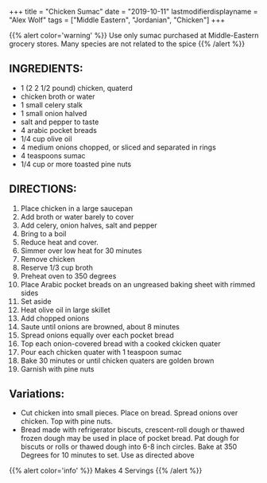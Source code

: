 +++
title = "Chicken Sumac"
date = "2019-10-11"
lastmodifierdisplayname = "Alex Wolf"
tags = ["Middle Eastern", "Jordanian", "Chicken"]
+++

{{% alert color='warning' %}}
Use only sumac purchased at Middle-Eastern grocery stores.  Many species are not related to the spice
{{% /alert %}}

## INGREDIENTS:

* 1 (2 2 1/2 pound) chicken, quaterd
* chicken broth or water
* 1 small celery stalk
* 1 small onion halved
* salt and pepper to taste
* 4 arabic pocket breads
* 1/4 cup olive oil
* 4 medium onions chopped, or sliced and separated in rings
* 4 teaspoons sumac
* 1/4 cup or more toasted pine nuts

## DIRECTIONS:

1. Place chicken in a large saucepan
2. Add broth or water barely to cover
3. Add celery, onion halves, salt and pepper
4. Bring to a boil
5. Reduce heat and cover.
6. Simmer over low heat for 30 minutes
7. Remove chicken
8. Reserve 1/3 cup broth
9. Preheat oven to 350 degrees
10. Place Arabic pocket breads on an ungreased baking sheet with rimmed sides
11. Set aside
12. Heat olive oil in  large skillet
13. Add chopped onions
14. Saute until onions are browned, about 8 minutes
15. Spread onions equally over each pocket bread
16. Top each onion-covered bread with a cooked ckicken quater
17. Pour each chicken quater with 1 teaspoon sumac
18. Bake 30 minutes or until chicken quaters are golden brown
19. Garnish with pine nuts


## Variations:

* Cut chicken into small pieces. Place on bread. Spread onions over chicken. Top with pine nuts.
* Bread made with refrigerator biscuts, crescent-roll dough or thawed frozen dough may be used in place of pocket bread.  Pat dough for biscuts or rolls or thawed dough into 6-8 inch circles. Bake at 350 Degrees for 10 minutes to set. Use as directed above

{{% alert color='info' %}}
Makes 4 Servings
{{% /alert %}}
